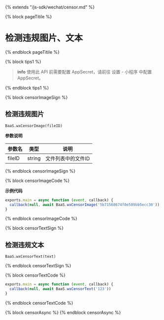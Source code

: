 {% extends "/js-sdk/wechat/censor.md" %}

{% block pageTitile %}
# 检测违规图片、文本
{% endblock pageTitile %}

{% block tips1 %}

> **info**
> 使用此 API 前需要配置 AppSecret，请前往 设置 - 小程序 中配置 AppSecret。

{% endblock tips1 %}


{% block censorImageSign %}

## 检测违规图片

`BaaS.wxCensorImage(fileID)`

**参数说明**

| 参数名   | 类型   | 说明     |
|----------|--------|----------|
| fileID | string | 文件列表中的文件ID |

{% endblock censorImageSign %}

{% block censorImageCode %}

**示例代码**
```javascript
exports.main = async function (event, callback) {
  callback(null, await BaaS.wxCensorImage('5b71568674f0e509bb5ecc30'))
}
```
{% endblock censorImageCode %}


{% block censorTextSign %}

## 检测违规文本

`BaaS.wxCensorText(text)`

{% endblock censorTextSign %}

{% block censorTextCode %}

```javascript
exports.main = async function (event, callback) {
  callback(null, await BaaS.wxCensorText('123'))
}
```

{% endblock censorTextCode %}

{% block censorAsync %}
{% endblock censorAsync %}
